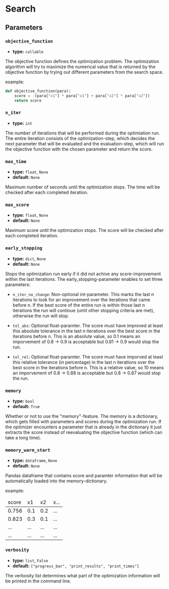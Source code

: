 # Search





## Parameters

### `objective_function`

- **type:** `callable`

The objective function defines the optimization problem. The optimization algorithm will try to maximize the numerical value that is returned by the objective function by trying out different parameters from the search space.

example:
```python
def objective_function(para):
    score = -(para["x1"] * para["x1"] + para["x2"] * para["x2"])
    return score
```

### `n_iter`

- **type:** `int`

The number of iterations that will be performed during the optimiation run. The entire iteration consists of the optimization-step, which decides the next parameter that will be evaluated and the evaluation-step, which will run the objective function with the chosen parameter and return the score.

### `max_time`

- **type:** `float`, `None`
- **default:** `None`

Maximum number of seconds until the optimization stops. The time will be checked after each completed iteration.

### `max_score`

- **type:** `float`, `None`
- **default:** `None`

Maximum score until the optimization stops. The score will be checked after each completed iteration.


### `early_stopping`

- **type:** `dict`, `None`
- **default:** `None`

Stops the optimization run early if it did not achive any score-improvement within the last iterations. The early_stopping-parameter enables to set three parameters:

- `n_iter_no_change`: Non-optional int-parameter. This marks the last n iterations to look for an improvement over the iterations that came before n. If the best score of the entire run is within those last n iterations the run will continue (until other stopping criteria are met), otherwise the run will stop.

- `tol_abs`: Optional float-paramter. The score must have improved at least this absolute tolerance in the last n iterations over the best score in the iterations before n. This is an absolute value, so 0.1 means an imporvement of 0.8 -> 0.9 is acceptable but 0.81 -> 0.9 would stop the run.

- `tol_rel`: Optional float-paramter. The score must have imporved at least this relative tolerance (in percentage) in the last n iterations over the best score in the iterations before n. This is a relative value, so 10 means an imporvement of 0.8 -> 0.88 is acceptable but 0.8 -> 0.87 would stop the run.

  

### `memory`

- **type:** `bool`
- **default:** `True`

Whether or not to use the "memory"-feature. The memory is a dictionary, which gets filled with parameters and scores during the optimization run. If the optimizer encounters a parameter that is already in the dictionary it just extracts the score instead of reevaluating the objective function (which can take a long time).


### `memory_warm_start`

- **type:** `dataframe`, `None`
- **default:** `None`

Pandas dataframe that contains score and paramter information that will be automatically loaded into the memory-dictionary.

example:

<table class="table">
<thead class="table-head">
    <tr class="row">
    <td class="cell">score</td>
    <td class="cell">x1</td>
    <td class="cell">x2</td>
    <td class="cell">x...</td>
    </tr>
</thead>
<tbody class="table-body">
    <tr class="row">
    <td class="cell">0.756</td>
    <td class="cell">0.1</td>
    <td class="cell">0.2</td>
    <td class="cell">...</td>
    </tr>
    <tr class="row">
    <td class="cell">0.823</td>
    <td class="cell">0.3</td>
    <td class="cell">0.1</td>
    <td class="cell">...</td>
    </tr>
    <tr class="row">
    <td class="cell">...</td>
    <td class="cell">...</td>
    <td class="cell">...</td>
    <td class="cell">...</td>
    </tr>
    <tr class="row">
    <td class="cell">...</td>
    <td class="cell">...</td>
    <td class="cell">...</td>
    <td class="cell">...</td>
    </tr>
</tbody>
</table>


### `verbosity`

- **type:** `list`, `False`
- **default:** `["progress_bar", "print_results", "print_times"]`

The verbosity list determines what part of the optimization information will be printed in the command line.